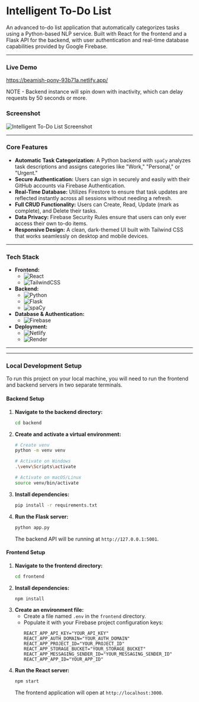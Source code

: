 # Intelligent To-Do List

An advanced to-do list application that automatically categorizes tasks using a Python-based NLP service. Built with React for the frontend and a Flask API for the backend, with user authentication and real-time database capabilities provided by Google Firebase.

---

###  Live Demo

https://beamish-pony-93b71a.netlify.app/

NOTE - Backend instance will spin down with inactivity, which can delay requests by 50 seconds or more.


###  Screenshot

![Intelligent To-Do List Screenshot](https://i.imgur.com/yehkNlw.png)


---

###  Core Features

* **Automatic Task Categorization:** A Python backend with `spaCy` analyzes task descriptions and assigns categories like "Work," "Personal," or "Urgent."
* **Secure Authentication:** Users can sign in securely and easily with their GitHub accounts via Firebase Authentication.
* **Real-Time Database:** Utilizes Firestore to ensure that task updates are reflected instantly across all sessions without needing a refresh.
* **Full CRUD Functionality:** Users can Create, Read, Update (mark as complete), and Delete their tasks.
* **Data Privacy:** Firebase Security Rules ensure that users can only ever access their own to-do items.
* **Responsive Design:** A clean, dark-themed UI built with Tailwind CSS that works seamlessly on desktop and mobile devices.

---

### Tech Stack

* **Frontend:**
    * ![React](https://img.shields.io/badge/React-20232A?style=for-the-badge&logo=react&logoColor=61DAFB)
    * ![TailwindCSS](https://img.shields.io/badge/Tailwind_CSS-38B2AC?style=for-the-badge&logo=tailwind-css&logoColor=white)
* **Backend:**
    * ![Python](https://img.shields.io/badge/Python-3776AB?style=for-the-badge&logo=python&logoColor=white)
    * ![Flask](https://img.shields.io/badge/Flask-000000?style=for-the-badge&logo=flask&logoColor=white)
    * ![spaCy](https://img.shields.io/badge/spaCy-09A3D5?style=for-the-badge&logo=spacy&logoColor=white)
* **Database & Authentication:**
    * ![Firebase](https://img.shields.io/badge/Firebase-FFCA28?style=for-the-badge&logo=firebase&logoColor=black)
* **Deployment:**
    * ![Netlify](https://img.shields.io/badge/Netlify-00C7B7?style=for-the-badge&logo=netlify&logoColor=white)
    * ![Render](https://img.shields.io/badge/Render-46E3B7?style=for-the-badge&logo=render&logoColor=white)

---

---

### Local Development Setup

To run this project on your local machine, you will need to run the frontend and backend servers in two separate terminals.

#### Backend Setup

1.  **Navigate to the backend directory:**
    ```bash
    cd backend
    ```
2.  **Create and activate a virtual environment:**
    ```bash
    # Create venv
    python -m venv venv

    # Activate on Windows
    .\venv\Scripts\activate

    # Activate on macOS/Linux
    source venv/bin/activate
    ```
3.  **Install dependencies:**
    ```bash
    pip install -r requirements.txt
    ```
4.  **Run the Flask server:**
    ```bash
    python app.py
    ```
    The backend API will be running at `http://127.0.0.1:5001`.

#### Frontend Setup

1.  **Navigate to the frontend directory:**
    ```bash
    cd frontend
    ```
2.  **Install dependencies:**
    ```bash
    npm install
    ```
3.  **Create an environment file:**
    * Create a file named `.env` in the `frontend` directory.
    * Populate it with your Firebase project configuration keys:
        ```
        REACT_APP_API_KEY="YOUR_API_KEY"
        REACT_APP_AUTH_DOMAIN="YOUR_AUTH_DOMAIN"
        REACT_APP_PROJECT_ID="YOUR_PROJECT_ID"
        REACT_APP_STORAGE_BUCKET="YOUR_STORAGE_BUCKET"
        REACT_APP_MESSAGING_SENDER_ID="YOUR_MESSAGING_SENDER_ID"
        REACT_APP_APP_ID="YOUR_APP_ID"
        ```
4.  **Run the React server:**
    ```bash
    npm start
    ```
    The frontend application will open at `http://localhost:3000`.
